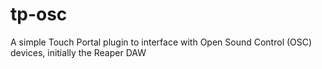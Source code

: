 # tp-osc
A simple Touch Portal plugin to interface with Open Sound Control (OSC) devices, initially the Reaper DAW
